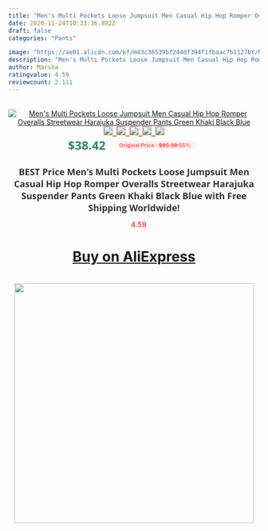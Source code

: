 ```yaml
---
title: "Men's Multi Pockets Loose Jumpsuit Men Casual Hip Hop Romper Overalls Streetwear Harajuka Suspender Pants Green Khaki Black Blue"
date: 2020-11-24T10:33:36.892Z
draft: false
categories: "Pants"

image: "https://ae01.alicdn.com/kf/H43c36539bf244df394f1fbaac7b1127bY/Men-s-Multi-Pockets-Loose-Jumpsuit-Men-Casual-Hip-Hop-Romper-Overalls-Streetwear-Harajuka-Suspender-Pants.jpg"
description: "Men's Multi Pockets Loose Jumpsuit Men Casual Hip Hop Romper Overalls Streetwear Harajuka Suspender Pants Green Khaki Black Blue"
author: Marsha
ratingvalue: 4.59
reviewcount: 2.111
---
```

<br>
<div style="text-align: center;">
<a href="https://s.click.aliexpress.com/e/_AosQYz" target="_blank" rel="nofollow noopener noreferrer"><img alt="Men's Multi Pockets Loose Jumpsuit Men Casual Hip Hop Romper Overalls Streetwear Harajuka Suspender Pants Green Khaki Black Blue" class="magnifier-image" src="https://ae01.alicdn.com/kf/H43c36539bf244df394f1fbaac7b1127bY/Men-s-Multi-Pockets-Loose-Jumpsuit-Men-Casual-Hip-Hop-Romper-Overalls-Streetwear-Harajuka-Suspender-Pants.jpg_640x640.jpg">
<br>
<img style="border:1px solid salmon" src="https://ae01.alicdn.com/kf/H43c36539bf244df394f1fbaac7b1127bY/Men-s-Multi-Pockets-Loose-Jumpsuit-Men-Casual-Hip-Hop-Romper-Overalls-Streetwear-Harajuka-Suspender-Pants.jpg_120x120.jpg">&nbsp;&nbsp;<img style="border:1px solid salmon" src="https://ae01.alicdn.com/kf/H7e38ce8151ac4b8abafa74cdfbe4bcb1u/Men-s-Multi-Pockets-Loose-Jumpsuit-Men-Casual-Hip-Hop-Romper-Overalls-Streetwear-Harajuka-Suspender-Pants.jpg_120x120.jpg">&nbsp;&nbsp;<img style="border:1px solid salmon" src="https://ae01.alicdn.com/kf/Hf70488949d2b47b194ed6d5ff91016daW/Men-s-Multi-Pockets-Loose-Jumpsuit-Men-Casual-Hip-Hop-Romper-Overalls-Streetwear-Harajuka-Suspender-Pants.jpg_120x120.jpg">&nbsp;&nbsp;<img style="border:1px solid salmon" src="https://ae01.alicdn.com/kf/H707e16e554b04b7285dbf5cdb7906556N/Men-s-Multi-Pockets-Loose-Jumpsuit-Men-Casual-Hip-Hop-Romper-Overalls-Streetwear-Harajuka-Suspender-Pants.jpg_120x120.jpg">&nbsp;&nbsp;<img style="border:1px solid salmon" src="https://ae01.alicdn.com/kf/Hcce5354319bf42c59197125896473911N/Men-s-Multi-Pockets-Loose-Jumpsuit-Men-Casual-Hip-Hop-Romper-Overalls-Streetwear-Harajuka-Suspender-Pants.jpg_120x120.jpg"></a></div><br0>
<div style="text-align: center;"><span style="background-color: white; border: 0px; box-sizing: border-box; color: seagreen; display: inline-block; font-family: &quot;open sans&quot; , &quot;arial&quot; , &quot;helvetica&quot; , sans-serif , &quot;heiti&quot;; font-size: 24px; font-stretch: inherit; font-weight: 700; line-height: inherit; margin: 0px 10px 0px 0px; padding: 0px; vertical-align: middle;">$38.42 </span>
<span style="background: rgb(255 , 241 , 241); border-radius: 3px; border: 0px; box-sizing: border-box; color: #ff4747; display: inline-block; font-family: inherit; font-size: 12px; font-stretch: inherit; font-style: inherit; font-variant: inherit; font-weight: 600; line-height: inherit; margin: 0px; padding: 2px 5px; transform: scale(0.9); vertical-align: middle;">Original Price : <b style="text-decoration: line-through;">$85.38 </b> 55%&nbsp;&nbsp;</span></div>
<h1 style="color: #333333; display: inline-block; font-family: &quot;open sans&quot; , &quot;arial&quot; , &quot;helvetica&quot; , sans-serif , &quot;heiti&quot;; font-size: 18px; font-stretch: inherit; font-weight: 700; text-align: center;">BEST Price Men's Multi Pockets Loose Jumpsuit Men Casual Hip Hop Romper Overalls Streetwear Harajuka Suspender Pants Green Khaki Black Blue with Free Shipping Worldwide!</h1>
<div style="color: #ff4747; text-align: center;">
<img src="https://4.bp.blogspot.com/-M0ZcTcb-5uY/XleCXlxnR4I/AAAAAAAAAEc/OrjgMkXV1oMQFaCRZj5HQwOCBcu3w1FegCPcBGAYYCw/s1600/star.png" style="height: 15px;">&nbsp;<b>4.59</b></div>
<div class="button_cont" align="center"><a class="buynow_a" href="https://s.click.aliexpress.com/e/_AosQYz" target="_blank" rel="nofollow noopener noreferrer"><H1>Buy on AliExpress</H1></a></div><br>
<div class="separator" style="clear: both; text-align: center;">
<img src="https://lh3.googleusercontent.com/-pTy5HemUv9M/XlePHvY0dAI/AAAAAAAAAE4/0nX5iRUoIWY8eMW9Dpxeirr157OZliDIgCLcBGAsYHQ/s1600/badge.gif" width="480">
</div>
